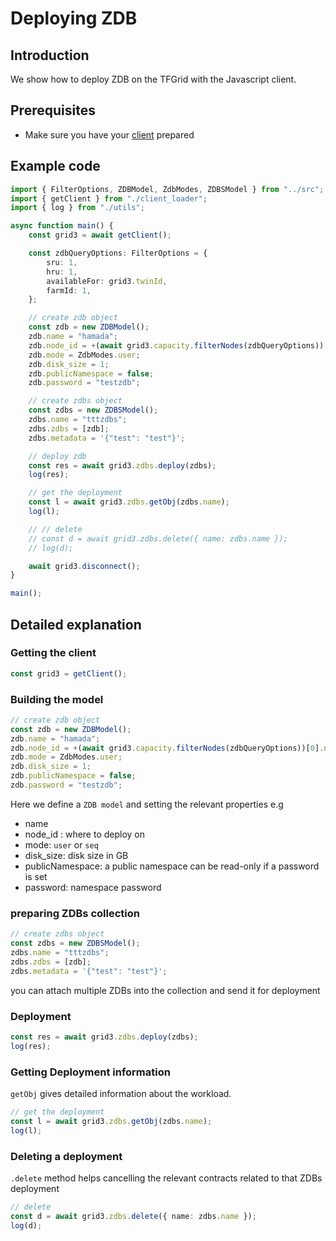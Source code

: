 <h1>Deploying ZDB</h1>

## Introduction

We show how to deploy ZDB on the TFGrid with the Javascript client.

## Prerequisites

- Make sure you have your [client](./grid3_javascript_loadclient.md) prepared

## Example code

```ts
import { FilterOptions, ZDBModel, ZdbModes, ZDBSModel } from "../src";
import { getClient } from "./client_loader";
import { log } from "./utils";

async function main() {
    const grid3 = await getClient();

    const zdbQueryOptions: FilterOptions = {
        sru: 1,
        hru: 1,
        availableFor: grid3.twinId,
        farmId: 1,
    };

    // create zdb object
    const zdb = new ZDBModel();
    zdb.name = "hamada";
    zdb.node_id = +(await grid3.capacity.filterNodes(zdbQueryOptions))[0].nodeId;
    zdb.mode = ZdbModes.user;
    zdb.disk_size = 1;
    zdb.publicNamespace = false;
    zdb.password = "testzdb";

    // create zdbs object
    const zdbs = new ZDBSModel();
    zdbs.name = "tttzdbs";
    zdbs.zdbs = [zdb];
    zdbs.metadata = '{"test": "test"}';

    // deploy zdb
    const res = await grid3.zdbs.deploy(zdbs);
    log(res);

    // get the deployment
    const l = await grid3.zdbs.getObj(zdbs.name);
    log(l);

    // // delete
    // const d = await grid3.zdbs.delete({ name: zdbs.name });
    // log(d);

    await grid3.disconnect();
}

main();
```

## Detailed explanation

### Getting the client

```ts
const grid3 = getClient();
```

### Building the model

```ts
// create zdb object
const zdb = new ZDBModel();
zdb.name = "hamada";
zdb.node_id = +(await grid3.capacity.filterNodes(zdbQueryOptions))[0].nodeId;
zdb.mode = ZdbModes.user;
zdb.disk_size = 1;
zdb.publicNamespace = false;
zdb.password = "testzdb";
```

Here we define a `ZDB model` and setting the relevant properties e.g

- name
- node_id : where to deploy on
- mode: `user` or `seq`
- disk_size: disk size in GB
- publicNamespace: a public namespace can be read-only if a password is set
- password: namespace password

### preparing ZDBs collection

```ts
// create zdbs object
const zdbs = new ZDBSModel();
zdbs.name = "tttzdbs";
zdbs.zdbs = [zdb];
zdbs.metadata = '{"test": "test"}';
```

you can attach multiple ZDBs into the collection and send it for deployment

### Deployment

```ts
const res = await grid3.zdbs.deploy(zdbs);
log(res);
```

### Getting Deployment information

`getObj` gives detailed information about the workload.

```ts
// get the deployment
const l = await grid3.zdbs.getObj(zdbs.name);
log(l);
```

### Deleting a deployment

`.delete` method helps cancelling the relevant contracts related to that ZDBs deployment

```ts
// delete
const d = await grid3.zdbs.delete({ name: zdbs.name });
log(d);
```

